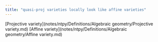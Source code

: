 ```yaml
---
title: "quasi-proj varieties locally look like affine varieties"
---
```


[Projective variety](notes/ntpy/Definitions/Algebraic geometry/Projective variety.md) [Affine variety](notes/ntpy/Definitions/Algebraic geometry/Affine variety.md)
